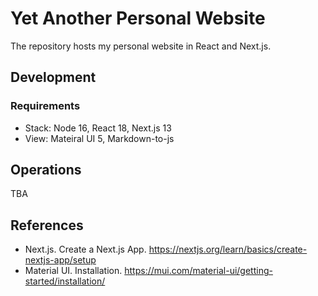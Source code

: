 # Yet Another Personal Website

The repository hosts my personal website in React and Next.js.

## Development

### Requirements

* Stack: Node 16, React 18, Next.js 13
* View: Mateiral UI 5, Markdown-to-js

## Operations

TBA

## References

* Next.js. Create a Next.js App. <https://nextjs.org/learn/basics/create-nextjs-app/setup>
* Material UI. Installation. <https://mui.com/material-ui/getting-started/installation/>
